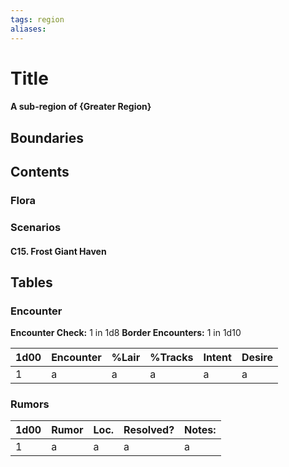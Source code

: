 ```yaml
---
tags: region
aliases:
---
```

# Title
#### A sub-region of {Greater Region}
## Boundaries
## Contents
### Flora
### Scenarios
#### C15. Frost Giant Haven

## Tables
### Encounter
**Encounter Check:** 1 in 1d8
**Border Encounters:** 1 in 1d10


| 1d00 | Encounter                  | %Lair | %Tracks | Intent  | Desire      |
|------|----------------------------|-------|---------|---------|-------------|
| 1    | a     | a    | a         | a      | a      |

### Rumors
| 1d00 | Rumor | Loc. | Resolved? | Notes: |
|------|-------|------|-----------|--------|
| 1    | a     | a    | a         | a      |